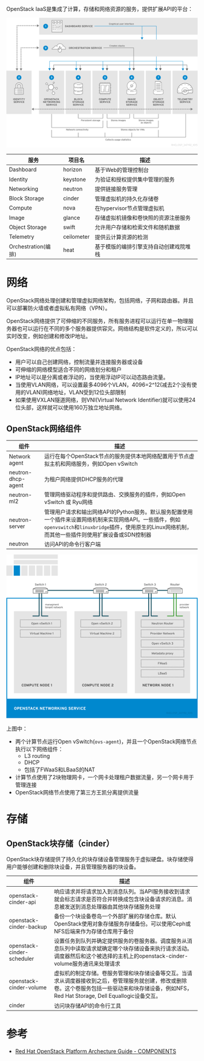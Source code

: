 OpenStack IaaS是集成了计算，存储和网络资源的服务，提供扩展API的平台：

![RHEL OpenStack Archecture](../../../../img/iaas/openstack/redhat/architecture/rhel_openstack_arch_Interface.png)

| 服务 | 项目名 | 描述 |
| ---- | ---- | ---- |
| Dashboard | horizon | 基于Web的管理控制台 |
| Identity | keystone | 为验证和授权提供集中管理的服务 |
| Networking | neutron | 提供链接服务管理 |
| Block Storage | cinder | 管理虚拟机的持久化存储卷 |
| Compute | nova | 在hypervisor节点管理虚拟机 |
| Image | glance | 存储虚拟机镜像和卷快照的资源注册服务 |
| Object Storage | swift | 允许用户存储和检索文件和随机数据 |
| Telemetry | ceilometer | 提供云计算资源的检测 |
| Orchestration(编排) | heat | 基于模版的编排引擎支持自动创建戏院堆栈 |

# 网络

OpenStack网络处理创建和管理虚拟网络架构，包括网络，子网和路由器。并且可以部署防火墙或者虚拟私有网络（VPN）。

OpenStack网络提供了可伸缩的不同服务，所有服务进程可以运行在单一物理服务器也可以运行在不同的多个服务器提供容灾。网络结构是软件定义的，所以可以实时改变，例如创建和修改IP地址。

OpenStack网络的优点包括：

* 用户可以自己创建网络，控制流量并连接服务器或设备
* 可伸缩的网络模型适合不同的网络划分和租户
* IP地址可以是分离或者浮动的，当使用浮动IP可以动态路由流量。
* 当使用VLAN网络，可以设置最多4096个VLAN，4096=2^12(减去2个没有使用的VLAN)网络地址，VLAN受到12位头部限制
* 如果使用VXLAN隧道网络，则VNI(Virtual Network Identifier)就可以使用24位头部，这样就可以使用160万独立地址网络。

## OpenStack网络组件

| 组件 | 描述 |
| ---- | ---- |
| Network agent | 运行在每个OpenStack节点的服务提供本地网络配置用于节点虚拟主机和网络服务，例如Open vSwitch |
| neutron-dhcp-agent | 为租户网络提供DHCP服务的代理 |
| neutron-ml2 | 管理网络驱动程序和提供路由、交换服务的插件，例如Open vSwitch 或 Ryu网络 |
| neutron-server | 管理用户请求和输出网络API的Python服务。默认服务配置使用一个插件来设置网络机制来实现网络API。一些插件，例如`openvswitch`和`linuxbridge`插件，使用原生的Linux网络机制，而其他一些插件则使用扩展设备或SDN控制器 |
| neutron | 访问API的命令行客户端 |

![RHEL OpenStack Network Archecture](../../../../img/iaas/openstack/redhat/architecture/rhel_osp_arch_interface-networking.png)

上图中：

* 两个计算节点运行Open vSwitch(`ovs-agent`)，并且一个OpenStack网络节点执行以下网络组件：
  * L3 routing
  * DHCP 
  * 包括了FWaaS和LBaaS的NAT
* 计算节点使用了2块物理网卡，一个网卡处理租户数据流量，另一个网卡用于管理连接
* OpenStack网络节点使用了第三方王凯分离提供流量

# 存储

## OpenStack块存储（cinder）

OpenStack块存储提供了持久化的块存储设备管理服务于虚拟硬盘。块存储使得用户能够创建和删除块设备，并且管理服务器的块设备。

| 组件 | 描述 |
| ---- | ---- |
| openstack-cinder-api | 响应请求并将请求加入到消息队列。当API服务接收到请求就会标志请求是否符合并转换成包含块设备请求的消息。消息被发送到消息处理器由其他块存储服务处理 |
| openstack-cinder-backup | 备份一个块设备卷岛一个外部扩展的存储仓库。默认OpenStack使用对象存储服务存储备份。可以使用Ceph或NFS后端来作为存储仓库用于备份 |
| openstack-cinder-scheduler | 设置任务到队列并确定提供服务的卷服务器。调度服务从消息队列中读取请求斌确定哪个块存储设备来执行请求活动。调度器然后和这个被选择的主机上的openstack-cinder-volume服务通讯来处理请求 |
| openstack-cinder-volume | 虚拟机的制定存储。卷服务管理和块存储设备等交互。当请求从调度器接收到之后，卷管理服务就创建，修改或删除卷。这个卷服务包括一些驱动来和块存储设备，例如NFS，Red Hat Storage, Dell Equallogic设备交互。 |
| cinder | 访问块存储API的命令行工具 |

# 参考

* [Red Hat OpenStack Platform Archecture Guide - COMPONENTS](https://access.redhat.com/documentation/en/red-hat-openstack-platform/10/paged/architecture-guide/chapter-1-components)